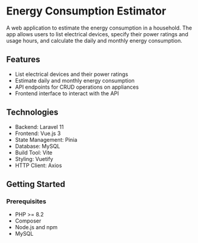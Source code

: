 # Energy Consumption Estimator

A web application to estimate the energy consumption in a household. The app allows users to list electrical devices, specify their power ratings and usage hours, and calculate the daily and monthly energy consumption.

## Features

- List electrical devices and their power ratings
- Estimate daily and monthly energy consumption
- API endpoints for CRUD operations on appliances
- Frontend interface to interact with the API

## Technologies

- Backend: Laravel 11
- Frontend: Vue.js 3
- State Management: Pinia
- Database: MySQL
- Build Tool: Vite
- Styling: Vuetify
- HTTP Client: Axios

## Getting Started

### Prerequisites

- PHP >= 8.2
- Composer
- Node.js and npm
- MySQL
